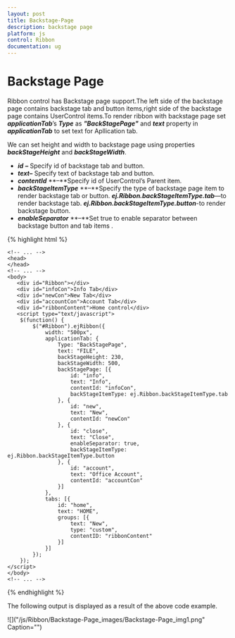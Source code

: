 ```yaml
---
layout: post
title: Backstage-Page
description: backstage page 
platform: js
control: Ribbon
documentation: ug
---
```


# Backstage Page 

Ribbon control has Backstage page support.The left side of the backstage page contains backstage tab and button items,right side of the backstage page contains UserControl items.To render ribbon with backstage page set _**applicationTab**_’s _**Type**_ as _**"BackStagePage"**_ and _**text**_ property in _**applicationTab**_ to set text for Apllication tab.

We can set height and width to backstage page using properties _**backStageHeight**_ and _**backStageWidth**_.

* _**id**_ **–** Specify id of backstage tab and button.
* _**text**_**–** Specify text of backstage tab and button.
* _**contentId**_ **–**Specify id of UserControl’s Parent item.
* _**backStageItemType**_ **–**Specify the type of backstage page item to render backstage tab or button. _**ej.Ribbon.backStageItemType.tab**_—to render backstage tab. _**ej.Ribbon.backStageItemType.button**_-to render backstage button.
* _**enableSeparator**_ **–**Set true to enable separator between backstage button and tab items .

{% highlight html %}

    <!-- ... -->
    <head>
    </head>
    <!-- ... -->
    <body>
       <div id="Ribbon"></div>
       <div id="infoCon">Info Tab</div>
       <div id="newCon">New Tab</div>
       <div id="accountCon">Account Tab</div>
       <div id="ribbonContent">Home control</div>
       <script type="text/javascript">
        $(function() {
            $("#Ribbon").ejRibbon({
                width: "500px",
                applicationTab: {
                    Type: "BackStagePage",
                    text: "FILE",
                    backStageHeight: 230,
                    backStageWidth: 500,
                    backStagePage: [{
                        id: "info",
                        text: "Info",
                        contentId: "infoCon",
                        backStageItemType: ej.Ribbon.backStageItemType.tab
                    }, {
                        id: "new",
                        text: "New",
                        contentId: "newCon"
                    }, {
                        id: "close",
                        text: "Close",
                        enableSeparator: true,
                        backStageItemType: ej.Ribbon.backStageItemType.button
                    }, {
                        id: "account",
                        text: "Office Account",
                        contentId: "accountCon"
                    }]
                },
                tabs: [{
                    id: "home",
                    text: "HOME",
                    groups: [{
                        text: "New",
                        type: "custom",
                        contentID: "ribbonContent"
                    }]
                }]
            });
        });
    </script>
    </body>
    <!-- ... -->

{% endhighlight %}

The following output is displayed as a result of the above code example.

![]("/js/Ribbon/Backstage-Page_images/Backstage-Page_img1.png" Caption="")